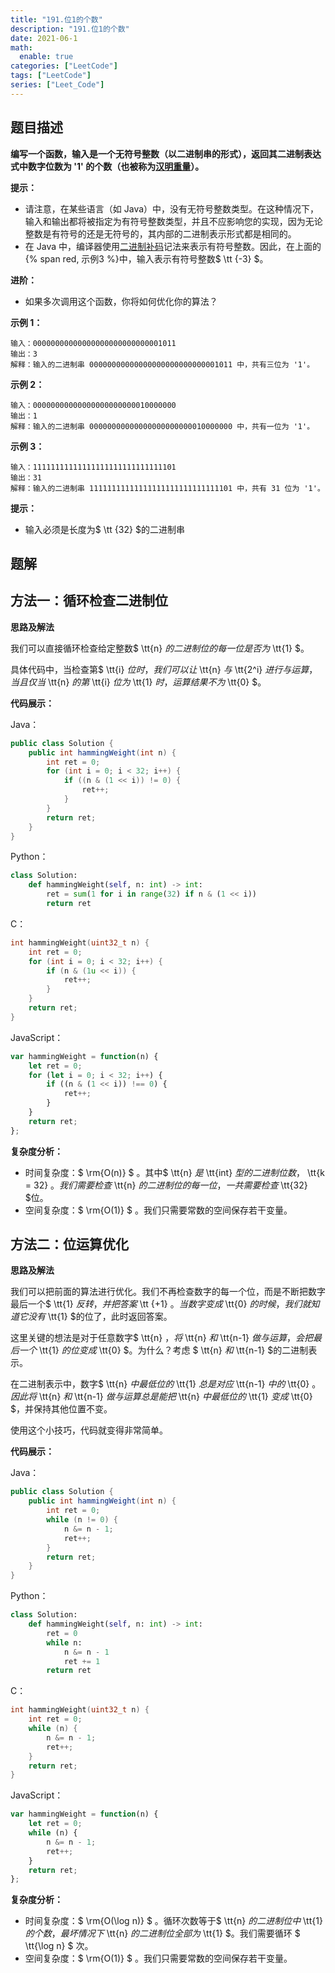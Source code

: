 ```yaml
---
title: "191.位1的个数"
description: "191.位1的个数"
date: 2021-06-1
math:
  enable: true
categories: ["LeetCode"]
tags: ["LeetCode"]
series: ["Leet_Code"]
---
```




## 题目描述

**编写一个函数，输入是一个无符号整数（以二进制串的形式），返回其二进制表达式中数字位数为 '1' 的个数（也被称为[汉明重量](https://baike.baidu.com/item/汉明重量)）。**

**提示：**

- 请注意，在某些语言（如 Java）中，没有无符号整数类型。在这种情况下，输入和输出都将被指定为有符号整数类型，并且不应影响您的实现，因为无论整数是有符号的还是无符号的，其内部的二进制表示形式都是相同的。
- 在 Java 中，编译器使用[二进制补码](https://baike.baidu.com/item/二进制补码/5295284)记法来表示有符号整数。因此，在上面的{% span red,  示例3 %}中，输入表示有符号整数$ \tt {-3} $。

**进阶：**

- 如果多次调用这个函数，你将如何优化你的算法？

**示例 1：**

```
输入：00000000000000000000000000001011
输出：3
解释：输入的二进制串 00000000000000000000000000001011 中，共有三位为 '1'。
```

**示例 2：**

```
输入：00000000000000000000000010000000
输出：1
解释：输入的二进制串 00000000000000000000000010000000 中，共有一位为 '1'。
```

**示例 3：**

```
输入：11111111111111111111111111111101
输出：31
解释：输入的二进制串 11111111111111111111111111111101 中，共有 31 位为 '1'。
```

**提示：**

- 输入必须是长度为$ \tt {32} $的二进制串



## 题解

## 方法一：循环检查二进制位

**思路及解法**

我们可以直接循环检查给定整数$ \tt{n} $的二进制位的每一位是否为$ \tt{1} $。

具体代码中，当检查第$ \tt{i} $位时，我们可以让$ \tt{n} $与$ \tt{2^i} $进行与运算，当且仅当$ \tt{n} $的第$ \tt{i} $位为$ \tt{1} $时，运算结果不为$ \tt{0} $。

**代码展示：**

Java：

```java
public class Solution {
    public int hammingWeight(int n) {
        int ret = 0;
        for (int i = 0; i < 32; i++) {
            if ((n & (1 << i)) != 0) {
                ret++;
            }
        }
        return ret;
    }
}
```

Python：

```python
class Solution:
    def hammingWeight(self, n: int) -> int:
        ret = sum(1 for i in range(32) if n & (1 << i)) 
        return ret
```

C：

```c
int hammingWeight(uint32_t n) {
    int ret = 0;
    for (int i = 0; i < 32; i++) {
        if (n & (1u << i)) {
            ret++;
        }
    }
    return ret;
}
```

JavaScript：

```javascript
var hammingWeight = function(n) {
    let ret = 0;
    for (let i = 0; i < 32; i++) {
        if ((n & (1 << i)) !== 0) {
            ret++;
        }
    }
    return ret;
};
```



**复杂度分析：**

- 时间复杂度：$ \rm{O(n)} $ 。其中$ \tt{n} $是$ \tt{int} $型的二进制位数，$ \tt{k = 32} $。我们需要检查$ \tt{n} $的二进制位的每一位，一共需要检查$ \tt{32} $位。
- 空间复杂度：$ \rm{O(1)} $ 。我们只需要常数的空间保存若干变量。



## 方法二：位运算优化

**思路及解法**

我们可以把前面的算法进行优化。我们不再检查数字的每一个位，而是不断把数字最后一个$ \tt{1} $反转，并把答案$ \tt {+1} $。当数字变成$ \tt{0} $的时候，我们就知道它没有$ \tt{1} $的位了，此时返回答案。

这里关键的想法是对于任意数字$ \tt{n} $，将$ \tt{n} $和$ \tt{n-1} $做与运算，会把最后一个$ \tt{1} $的位变成$ \tt{0} $。为什么？考虑 $ \tt{n} $和$ \tt{n-1} $的二进制表示。

在二进制表示中，数字$ \tt{n} $中最低位的$ \tt{1} $总是对应$ \tt{n-1} $中的$ \tt{0} $。因此将$ \tt{n} $和$ \tt{n-1} $做与运算总是能把$ \tt{n} $中最低位的$ \tt{1} $变成$ \tt{0} $，并保持其他位置不变。

使用这个小技巧，代码就变得非常简单。

**代码展示：**

Java：

```java
public class Solution {
    public int hammingWeight(int n) {
        int ret = 0;
        while (n != 0) {
            n &= n - 1;
            ret++;
        }
        return ret;
    }
}
```

Python：

```python
class Solution:
    def hammingWeight(self, n: int) -> int:
        ret = 0
        while n:
            n &= n - 1
            ret += 1
        return ret
```

C：

```c
int hammingWeight(uint32_t n) {
    int ret = 0;
    while (n) {
        n &= n - 1;
        ret++;
    }
    return ret;
}
```

JavaScript：

```javascript
var hammingWeight = function(n) {
    let ret = 0;
    while (n) {
        n &= n - 1;
        ret++;
    }
    return ret;
};
```




**复杂度分析：**

- 时间复杂度：$ \rm{O(\log n)} $ 。循环次数等于$ \tt{n} $的二进制位中$ \tt{1} $的个数，最坏情况下$ \tt{n} $的二进制位全部为$ \tt{1} $。我们需要循环 $ \tt{\log n} $ 次。
- 空间复杂度：$ \rm{O(1)} $ 。我们只需要常数的空间保存若干变量。


